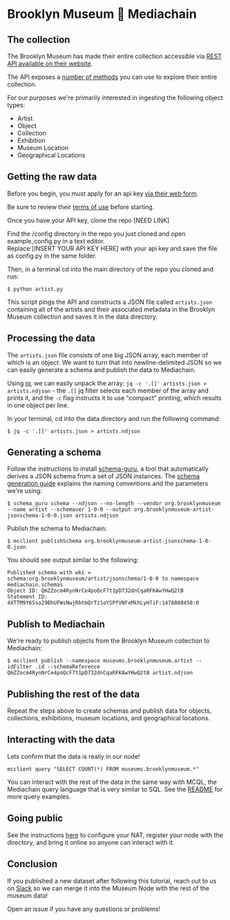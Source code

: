 # Brooklyn Museum 🎨 Mediachain

## The collection
The Brooklyn Museum has made their entire collection accessible via [REST API available on their website](https://www.brooklynmuseum.org/opencollection/api).

The API exposes a [number of methods](https://www.brooklynmuseum.org/opencollection/api) you can use to explore their entire collection.

For our purposes we're primarily interested in ingesting the following object types:
- Artist
- Object
- Collection
- Exhibition
- Museum Location
- Geographical Locations

## Getting the raw data
Before you begin, you must apply for an api key [via their web form](https://www.brooklynmuseum.org/opencollection/api/register).

Be sure to review their [terms of use](https://www.brooklynmuseum.org/opencollection/api/docs/termsofuse) before starting.

Once you have your API key, clone the repo [NEED LINK]

Find the /config directory in the repo you just cloned and open example_config.py in a text editor.  
Replace [INSERT YOUR API KEY HERE] with your api key and save the file as config.py in the same folder.

Then, in a terminal cd into the main directory of the repo you cloned and run:
```
$ python artist.py
```
This script pings the API and constructs a JSON file called `artists.json` containing all of the artists and their associated metadata in the Brooklyn Museum collection and saves it in the data directory.


## Processing the data
The `artists.json` file consists of one big JSON array, each member of which is an object. We want to turn that into newline-delimited JSON so we can easily generate a schema and publish the data to Mediachain.

Using [jq](https://stedolan.github.io/jq/), we can easily unpack the array: `jq -c '.[]' artists.json > artists.ndjson` - the `.[]` jq filter selects each member of the array and prints it, and the `-c` flag instructs it to use "compact" printing, which results in one object per line.

In your terminal, cd into the data directory and run the following command:
```
$ jq -c '.[]' artists.json > artists.ndjson
```

## Generating a schema
Follow the instructions to install [schema-guru](https://github.com/mediachain/aleph/blob/master/docs/schema-generation.md), a tool that automatically derives a JSON schema from a set of JSON instances. The [schema generation guide](https://github.com/mediachain/aleph/blob/master/docs/schema-generation.md) explains the naming conventions and the parameters we're using:
```
$ schema_guru schema --ndjson --no-length --vendor org.brooklynmuseum --name artist --schemaver 1-0-0 --output org.brooklynmuseum-artist-jsonschema-1-0-0.json artists.ndjson
```

Publish the schema to Mediachain:
```
$ mcclient publishSchema org.brooklynmuseum-artist-jsonschema-1-0-0.json
```

You should see output similar to the following:
```
Published schema with wki = schema:org.brooklynmuseum/artist/jsonschema/1-0-0 to namespace mediachain.schemas
Object ID: QmZZocm4RynNrCe4poQcF7t1pD732dnCqaRFKAwYHwQ2tB
Statement ID: 4XTTM9Y6Sso29BhUFWsNwjRbtmQrTz1oYSPfVNFxMkhLyH7iF:1478808450:0
```

## Publish to Mediachain
We're ready to publish objects from the Brooklyn Museum collection to Mediachain:

```
$ mcclient publish --namespace museums.brooklynmuseum.artist --idFilter .id --schemaReference QmZZocm4RynNrCe4poQcF7t1pD732dnCqaRFKAwYHwQ2tB artist.ndjson
```

## Publishing the rest of the data
Repeat the steps above to create schemas and publish data for objects, collections, exhibitions, museum locations, and geographical locations.

## Interacting with the data
Lets confirm that the data is really in our node!

```
mcclient query "SELECT COUNT(*) FROM museums.brooklynmuseum.*"
```

You can interact with the rest of the data in the same way with MCQL, the Mediachain query language that is very similar to SQL. See the [README](https://github.com/mediachain/concat#basic-operations) for more query examples.

## Going public
See the instructions [here](https://github.com/mediachain/concat#going-public) to configure your NAT, register your node with the directory, and bring it online so anyone can interact with it.

## Conclusion
If you published a new dataset after following this tutorial, reach out to us on [Slack](http://slack.mediachain.io) so we can merge it into the Museum Node with the rest of the museum data!

Open an issue if you have any questions or problems!
